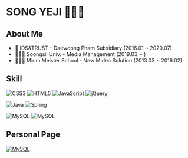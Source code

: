 # SONG YEJI 🙋🏻‍♀️

## About Me
- 🏢 IDS&TRUST - Daewoong Pham Subsidiary (2016.01 ~ 2020.07)
- 👩🏻‍🎓 Soongsil Univ. - Media Management (2019.03 ~ )
- 👩🏻‍🎓 Mirim Meister School - New Midea Solution (2013.03 ~ 2016.02)

## Skill
<div align="left">  

<img alt="CSS3" src="https://img.shields.io/badge/css3%20-%231572B6.svg?&style=for-the-badge&logo=css3&logoColor=white"/> <img alt="HTML5" src="https://img.shields.io/badge/html5%20-%23E34F26.svg?&style=for-the-badge&logo=html5&logoColor=white"/> <img alt="JavaScript" src="https://img.shields.io/badge/javascript%20-%23323330.svg?&style=for-the-badge&logo=javascript&logoColor=%23F7DF1E"/> <img alt="jQuery" src="https://img.shields.io/badge/jquery%20-%230769AD.svg?&style=for-the-badge&logo=jquery&logoColor=white"/>

<img alt="Java" src="https://img.shields.io/badge/java-%23ED8B00.svg?&style=for-the-badge&logo=java&logoColor=white"/> <img alt="Spring" src="https://img.shields.io/badge/spring%20-%236DB33F.svg?&style=for-the-badge&logo=spring&logoColor=white"/> 

<img alt="MySQL" src="https://img.shields.io/badge/mariadb%20-%2314354C.svg?&style=for-the-badge&logo=mariadb&logoColor=white"/> <img alt="MySQL" src="https://img.shields.io/badge/mysql-%2300000f.svg?&style=for-the-badge&logo=mysql&logoColor=white"/>
</div>

## Personal Page
<a href="https://www.notion.so/DEVELOP-STUDY-704fb305b848448cb072abdab123bf9c" target="_blank"><img alt="MySQL" src="https://img.shields.io/badge/notion%20-%23F5F5F5.svg?&style=for-the-badge&logo=notion&logoColor=black"/></a>

<!--
**ssyeji/ssyeji** is a ✨ _special_ ✨ repository because its `README.md` (this file) appears on your GitHub profile.

Here are some ideas to get you started:

- 🔭 I’m currently working on ...
- 🌱 I’m currently learning ...
- 👯 I’m looking to collaborate on ...
- 🤔 I’m looking for help with ...
- 💬 Ask me about ...
- 📫 How to reach me: ...
- 😄 Pronouns: ...
- ⚡ Fun fact: ...
-->
